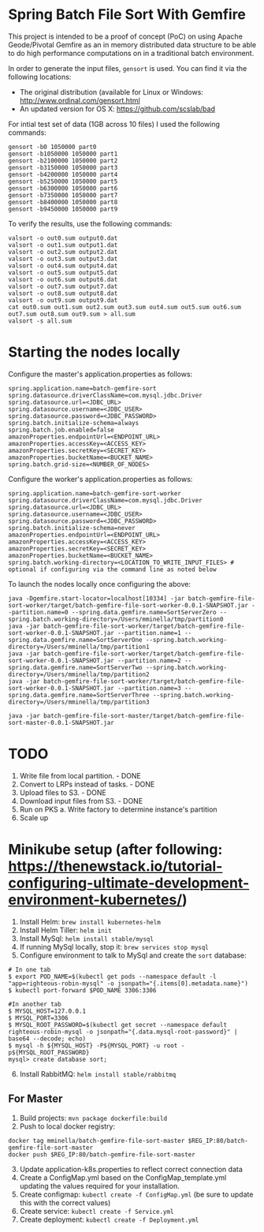 # Spring Batch File Sort With Gemfire
This project is intended to be a proof of concept (PoC) on using Apache Geode/Pivotal Gemfire as an in memory distributed data structure to be able to do high performance computations on in a traditional batch environment.

In order to generate the input files, `gensort` is used.  You can find it via the following locations:
* The original distribution (available for Linux or Windows: http://www.ordinal.com/gensort.html
* An updated version for OS X: https://github.com/scslab/bad

For intial test set of data (1GB across 10 files) I used the following commands:
```
gensort -b0 1050000 part0
gensort -b1050000 1050000 part1
gensort -b2100000 1050000 part2
gensort -b3150000 1050000 part3
gensort -b4200000 1050000 part4
gensort -b5250000 1050000 part5
gensort -b6300000 1050000 part6
gensort -b7350000 1050000 part7
gensort -b8400000 1050000 part8
gensort -b9450000 1050000 part9
```

To verify the results, use the following commands:
```
valsort -o out0.sum output0.dat
valsort -o out1.sum output1.dat
valsort -o out2.sum output2.dat
valsort -o out3.sum output3.dat
valsort -o out4.sum output4.dat
valsort -o out5.sum output5.dat
valsort -o out6.sum output6.dat
valsort -o out7.sum output7.dat
valsort -o out8.sum output8.dat
valsort -o out9.sum output9.dat
cat out0.sum out1.sum out2.sum out3.sum out4.sum out5.sum out6.sum out7.sum out8.sum out9.sum > all.sum
valsort -s all.sum 
```

# Starting the nodes locally

Configure the master's application.properties as follows:

```
spring.application.name=batch-gemfire-sort
spring.datasource.driverClassName=com.mysql.jdbc.Driver
spring.datasource.url=<JDBC_URL>
spring.datasource.username=<JDBC_USER>
spring.datasource.password=<JDBC_PASSWORD>
spring.batch.initialize-schema=always
spring.batch.job.enabled=false
amazonProperties.endpointUrl=<ENDPOINT_URL>
amazonProperties.accessKey=<ACCESS_KEY>
amazonProperties.secretKey=<SECRET_KEY>
amazonProperties.bucketName=<BUCKET_NAME>
spring.batch.grid-size=<NUMBER_OF_NODES>
```


Configure the worker's application.properties as follows:

```
spring.application.name=batch-gemfire-sort-worker
spring.datasource.driverClassName=com.mysql.jdbc.Driver
spring.datasource.url=<JDBC_URL>
spring.datasource.username=<JDBC_USER>
spring.datasource.password=<JDBC_PASSWORD>
spring.batch.initialize-schema=never
amazonProperties.endpointUrl=<ENDPOINT_URL>
amazonProperties.accessKey=<ACCESS_KEY>
amazonProperties.secretKey=<SECRET_KEY>
amazonProperties.bucketName=<BUCKET_NAME>
spring.batch.working-directory=<LOCATION_TO_WRITE_INPUT_FILES> # optional if configuring via the command line as noted below
```

To launch the nodes locally once configuring the above:
```
java -Dgemfire.start-locator=localhost[10334] -jar batch-gemfire-file-sort-worker/target/batch-gemfire-file-sort-worker-0.0.1-SNAPSHOT.jar --partition.name=0 --spring.data.gemfire.name=SortServerZero --spring.batch.working-directory=/Users/mminella/tmp/partition0
java -jar batch-gemfire-file-sort-worker/target/batch-gemfire-file-sort-worker-0.0.1-SNAPSHOT.jar --partition.name=1 --spring.data.gemfire.name=SortServerOne --spring.batch.working-directory=/Users/mminella/tmp/partition1
java -jar batch-gemfire-file-sort-worker/target/batch-gemfire-file-sort-worker-0.0.1-SNAPSHOT.jar --partition.name=2 --spring.data.gemfire.name=SortServerTwo --spring.batch.working-directory=/Users/mminella/tmp/partition2
java -jar batch-gemfire-file-sort-worker/target/batch-gemfire-file-sort-worker-0.0.1-SNAPSHOT.jar --partition.name=3 --spring.data.gemfire.name=SortServerThree --spring.batch.working-directory=/Users/mminella/tmp/partition3

java -jar batch-gemfire-file-sort-master/target/batch-gemfire-file-sort-master-0.0.1-SNAPSHOT.jar
```

# TODO
1. Write file from local partition. - DONE
2. Convert to LRPs instead of tasks. - DONE
2. Upload files to S3. - DONE
3. Download input files from S3. - DONE
4. Run on PKS
	a. Write factory to determine instance's partition
5. Scale up

# Minikube setup (after following: https://thenewstack.io/tutorial-configuring-ultimate-development-environment-kubernetes/)

1. Install Helm: `brew install kubernetes-helm`
2. Install Helm Tiller: `helm init`
2. Install MySql: `helm install stable/mysql`
4. If running MySql locally, stop it: `brew services stop mysql`
5. Configure environment to talk to MySql and create the `sort` database:
```
# In one tab
$ export POD_NAME=$(kubectl get pods --namespace default -l "app=righteous-robin-mysql" -o jsonpath="{.items[0].metadata.name}")
$ kubectl port-forward $POD_NAME 3306:3306

#In another tab
$ MYSQL_HOST=127.0.0.1
$ MYSQL_PORT=3306
$ MYSQL_ROOT_PASSWORD=$(kubectl get secret --namespace default righteous-robin-mysql -o jsonpath="{.data.mysql-root-password}" | base64 --decode; echo)
$ mysql -h ${MYSQL_HOST} -P${MYSQL_PORT} -u root -p${MYSQL_ROOT_PASSWORD}
mysql> create database sort;
```

6. Install RabbitMQ: `helm install stable/rabbitmq`


## For Master
1. Build projects: `mvn package dockerfile:build`
2. Push to local docker registry:
```
docker tag mminella/batch-gemfire-file-sort-master $REG_IP:80/batch-gemfire-file-sort-master
docker push $REG_IP:80/batch-gemfire-file-sort-master
```
3. Update application-k8s.properties to reflect correct connection data
4. Create a ConfigMap.yml based on the ConfigMap_template.yml updating the values required for your installation.
5. Create configmap: `kubectl create -f ConfigMap.yml` (be sure to update this with the correct values)
6. Create service: `kubectl create -f Service.yml`
7. Create deployment: `kubectl create -f Deployment.yml`




